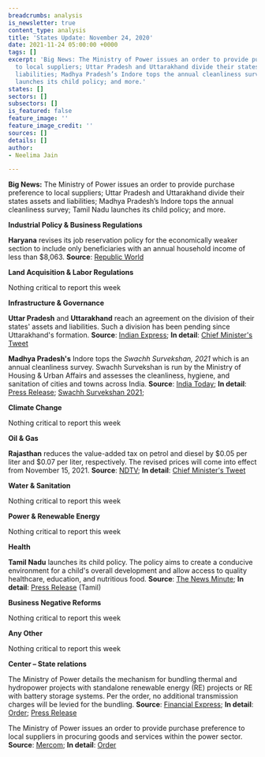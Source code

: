 ```yaml
---
breadcrumbs: analysis
is_newsletter: true
content_type: analysis
title: 'States Update: November 24, 2020'
date: 2021-11-24 05:00:00 +0000
tags: []
excerpt: 'Big News: The Ministry of Power issues an order to provide purchase preference
  to local suppliers; Uttar Pradesh and Uttarakhand divide their states assets and
  liabilities; Madhya Pradesh’s Indore tops the annual cleanliness survey; Tamil Nadu
  launches its child policy; and more.'
states: []
sectors: []
subsectors: []
is_featured: false
feature_image: ''
feature_image_credit: ''
sources: []
details: []
author:
- Neelima Jain

---
```

**Big News:** The Ministry of Power issues an order to provide purchase preference to local suppliers; Uttar Pradesh and Uttarakhand divide their states assets and liabilities; Madhya Pradesh’s Indore tops the annual cleanliness survey; Tamil Nadu launches its child policy; and more.

**Industrial Policy & Business Regulations**

**Haryana** revises its job reservation policy for the economically weaker section to include only beneficiaries with an annual household income of less than $8,063. **Source**: [Republic World](https://www.republicworld.com/india-news/general-news/haryana-govt-amends-reservation-quota-income-limit-reduced-to-rs-6-lakhs-for-ews.html)

**Land Acquisition & Labor Regulations**

Nothing critical to report this week

**Infrastructure & Governance**

**Uttar Pradesh** and **Uttarakhand** reach an agreement on the division of their states' assets and liabilities. Such a division has been pending since Uttarakhand's formation. **Source**: [Indian Express](https://indianexpress.com/article/cities/lucknow/up-uttarakhand-govts-reach-consensus-7630285/); **In detail**: [Chief Minister's Tweet](https://twitter.com/pushkardhami/status/1461298369545003011?s=20)

**Madhya Pradesh's** Indore tops the _Swachh Survekshan, 2021_ which is an annual cleanliness survey. Swachh Survekshan is run by the Ministry of Housing & Urban Affairs and assesses the cleanliness, hygiene, and sanitation of cities and towns across India. **Source**: [India Today](https://www.indiatoday.in/cities/indore/story/indore-india-cleanest-city-fifth-time-row-surat-1878878-2021-11-20); **In detail**: [Press Release](https://pib.gov.in/PressReleasePage.aspx?PRID=1773458); [Swachh Survekshan 2021](https://www.ss2021.in/#/home);

**Climate Change**

Nothing critical to report this week

**Oil & Gas**

**Rajasthan** reduces the value-added tax on petrol and diesel by $0.05 per liter and $0.07 per liter, respectively. The revised prices will come into effect from November 15, 2021. **Source**: [NDTV](https://www.ndtv.com/india-news/rajasthan-to-cut-vat-on-fuel-petrol-to-get-cheaper-by-rs-4-diesel-by-rs-5-2613496); **In detail**: [Chief Minister's Tweet](https://twitter.com/ashokgehlot51/status/1460640516811358210?)

**Water & Sanitation**

Nothing critical to report this week

**Power & Renewable Energy**

Nothing critical to report this week

**Health**

**Tamil Nadu** launches its child policy. The policy aims to create a conducive environment for a child's overall development and allow access to quality healthcare, education, and nutritious food. **Source**: [The News Minute](https://www.thenewsminute.com/article/cm-stalin-announces-tamil-nadu-state-child-policy-157852); **In detail**: [Press Release](https://cms.tn.gov.in/sites/default/files/press_release/pr201121d.jpg) (Tamil)

**Business Negative Reforms**

Nothing critical to report this week

**Any Other**

Nothing critical to report this week

**Center – State relations**

The Ministry of Power details the mechanism for bundling thermal and hydropower projects with standalone renewable energy (RE) projects or RE with battery storage systems. Per the order, no additional transmission charges will be levied for the bundling. **Source**: [Financial Express](https://www.financialexpress.com/economy/govt-amends-norms-power-producers-can-replace-thermal-power-with-renewables-under-existing-ppas/2370484/); **In detail**: [Order](https://powermin.gov.in/sites/default/files/webform/notices/Scheme_for_Flexibility_in_Generation_and_Scheduling_of_Thermal_Hydro_Power_Stations_through_bundling_with_Renewable_Energy_and_Storage_Power.pdf); [Press Release](https://pib.gov.in/PressReleasePage.aspx?PRID=1772347)

The Ministry of Power issues an order to provide purchase preference to local suppliers in procuring goods and services within the power sector. **Source**: [Mercom](https://mercomindia.com/government-purchase-preference-local-manufacturers/); **In detail**: [Order](https://powermin.gov.in/sites/default/files/webform/notices/MoP_PPP_MII_Order_dated_16th_Nov_2021.pdf)
